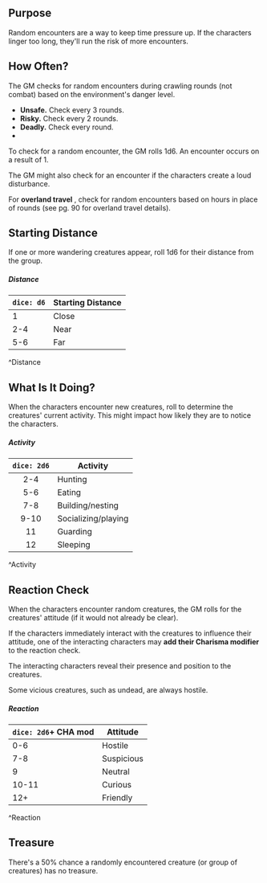 ## Purpose
Random encounters are a way to keep time pressure up. If the characters linger too long, they'll run the risk of more encounters.

## How Often?
The GM checks for random encounters during crawling rounds (not combat) based on the environment's danger level.
- **Unsafe.** Check every 3 rounds.
- **Risky.** Check every 2 rounds.
- **Deadly.** Check every round.
- 
To check for a random encounter, the GM rolls 1d6. An encounter occurs on a result of 1.

The GM might also check for an encounter if the characters create a loud disturbance.

For **overland travel** , check for random encounters based on hours in place of rounds (see pg. 90 for overland travel details).

## Starting Distance
If one or more wandering creatures appear, roll 1d6 for their distance from the group.
##### Distance
| `dice: d6` | **Starting Distance** |
| ---------- | --------------------- |
| 1          | Close                 |
| 2-4        | Near                  |
| 5-6        | Far                   |
^Distance

## What Is It Doing?
When the characters encounter new creatures, roll to determine the creatures' current activity. This might impact how likely they are to notice the characters.

##### Activity
| `dice: 2d6` | **Activity**        |
|:-----------:| ------------------- |
|     2-4     | Hunting             |
|     5-6     | Eating              |
|     7-8     | Building/nesting    |
|    9-10     | Socializing/playing |
|     11      | Guarding            |
|     12      | Sleeping            |
^Activity

## Reaction Check
When the characters encounter random creatures, the GM rolls for the creatures' attitude (if it would not already be clear).

If the characters immediately interact with the creatures to influence their attitude, one of the interacting characters may **add their Charisma modifier** to the reaction check.

The interacting characters reveal their presence and position to the creatures.

Some vicious creatures, such as undead, are always hostile.

##### Reaction
| `dice: 2d6`+ CHA mod | **Attitude** |
| -------------------- | ------------ |
| 0-6                  | Hostile      |
| 7-8                  | Suspicious   |
| 9                    | Neutral      |
| 10-11                | Curious      |
| 12+                  | Friendly     |
^Reaction
## Treasure
There's a 50% chance a randomly encountered creature (or group of creatures) has no treasure.